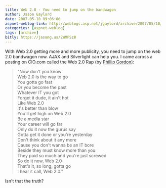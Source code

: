 ```yaml
---
title: Web 2.0 - You need to jump on the bandwagon
author: Jason Gaylord
date: 2007-05-10 09:06:00
aspnet-weblog-link: http://weblogs.asp.net/jgaylord/archive/2007/05/10/web-2-0-you-need-to-jump-on-the-bandwagon.aspx
categories: [aspnet-weblog]
tags: [archive]
bitly: https://jasong.us/2WMPSz8
---
```


With Web 2.0 getting more and more publicity, you need to jump on the web 2.0 bandwagon now. AJAX and Silverlight can help you. I came across a posting on CIO.com called the Web 2.0 Rap (by [Phillip Gordon](http://advice.cio.com/user/phillip_gordon)):

> "Now don't you know  
> Web 2.0 is the way to go  
> You gotta go fast  
> Or you become the past  
> Whatever IT you got  
> Forget it dude, it ain't hot  
> Like Web 2.0  
> It's better than blow  
> You'll get high on Web 2.0  
> Be a media star  
> Your career will go far  
> Only do it now the gurus say  
> Gotta get it done or you're yesterday  
> Don't think about it any more  
> Cause you don't wanna be an IT bore  
> Beside they must know more than you  
> They paid so much and you're just screwed  
> So do it now, Web 2.0  
> That's it, so long, gotta go  
> I hear it call, Web 2.0."

Isn't that the truth?